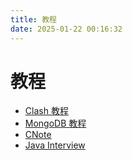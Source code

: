 ```yaml
---
title: 教程
date: 2025-01-22 00:16:32
---
```


# 教程

- [Clash 教程](https://blog.qingyi-studio.top/Clash/)
- [MongoDB 教程](https://blog.qingyi-studio.top/MongoDB/)
- [CNote]()
- [Java Interview]()
